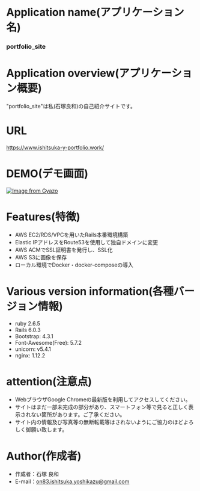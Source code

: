 # Application name(アプリケーション名)
### portfolio_site
  
# Application overview(アプリケーション概要)
"portfolio_site"は私(石塚良和)の自己紹介サイトです。

# URL
https://www.ishitsuka-y-portfolio.work/

# DEMO(デモ画面)
 
[![Image from Gyazo](https://i.gyazo.com/1c18de543e528f148dc0661105973b90.gif)](https://gyazo.com/1c18de543e528f148dc0661105973b90)

# Features(特徴)
 
- AWS EC2/RDS/VPCを用いたRails本番環境構築 
- Elastic IPアドレスをRoute53を使用して独自ドメインに変更
- AWS ACMでSSL証明書を発行し、SSL化
- AWS S3に画像を保存
- ローカル環境でDocker・docker-composeの導入

# Various version information(各種バージョン情報)
  
- ruby 2.6.5
- Rails 6.0.3
- Bootstrap: 4.3.1
- Font-Awesome(Free): 5.7.2
- unicorn: v5.4.1
- nginx: 1.12.2
 
# attention(注意点)
 
- WebブラウザGoogle Chromeの最新版を利用してアクセスしてください。
- サイトはまだ一部未完成の部分があり、スマートフォン等で見ると正しく表示されない箇所があります。ご了承ください。
- サイト内の情報及び写真等の無断転載等はされないようにご協力のほどよろしく御願い致します。
 
# Author(作成者)
  
* 作成者：石塚 良和
* E-mail：on83.ishitsuka.yoshikazu@gmail.com
